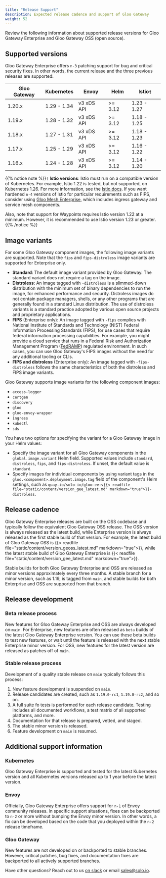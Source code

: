 ```yaml
---
title: "Release Support"
description: Expected release cadence and support of Gloo Gateway
weight: 52
---
```


Review the following information about supported release versions for Gloo Gateway Enterprise and Gloo Gateway OSS (open source).

## Supported versions

Gloo Gateway Enterprise offers `n-3` patching support for bug and critical security fixes. In other words, the current release and the three previous releases are supported.

| Gloo Gateway | Kubernetes | Envoy | Helm | Istio`†`    |
|------|----------|---------|--------|-------------|
| 1.20.x | 1.29 - 1.34 | v3 xDS API | >= 3.12 | 1.23 - 1.27 |
| 1.19.x | 1.28 - 1.32 | v3 xDS API | >= 3.12 | 1.18 - 1.25 | 
| 1.18.x | 1.27 - 1.31 | v3 xDS API | >= 3.12 | 1.18 - 1.23 |
| 1.17.x | 1.25 - 1.29 | v3 xDS API | >= 3.12 | 1.16 - 1.22 |
| 1.16.x | 1.24 - 1.28 | v3 xDS API | >= 3.12 | 1.14 - 1.20 |

{{% notice note %}}`†` **Istio versions**: Istio must run on a compatible version of Kubernetes. For example, Istio 1.22 is tested, but not supported, on Kubernetes 1.26. For more information, see the [Istio docs](https://istio.io/latest/docs/releases/supported-releases/). If you want hardened `n-4` versions of Istio for particular requirements such as FIPS, consider using [Gloo Mesh Enterprise](https://www.solo.io/products/gloo-mesh/), which includes ingress gateway and service mesh components.

Also, note that support for Waypoints requires Istio version 1.22 at a minimum. However, it is recommended to use Istio version 1.23 or greater. {{% /notice %}}


<!--TO FIND VERSIONS
For 1.17 and later, go to the version branch, such as v1.17.x. In the .github/workflows.env/nightly-tests directory, open the min_versions.env and max_versions.env files. Example on main: https://github.com/solo-io/gloo/tree/main/.github/workflows/.env/nightly-tests -->

## Image variants

For some Gloo Gateway component images, the following image variants are supported. Note that the `fips` and `fips-distroless` image variants are supported for Enterprise only.

* **Standard**: The default image variant provided by Gloo Gateway. The standard variant does not require a tag on the image. 
* **Distroless**: An image tagged with `-distroless` is a slimmed-down distribution with the minimum set of binary dependencies to run the image, for enhanced performance and security. Distroless images do not contain package managers, shells, or any other programs that are generally found in a standard Linux distribution. The use of distroless variants is a standard practice adopted by various open source projects and proprietary applications.
* **FIPS** (Enterprise only): An image tagged with `-fips` complies with National Institute of Standards and Technology (NIST) Federal Information Processing Standards (FIPS), for use cases that require federal information processing capabilities. For example, you might provide a cloud service that runs in a Federal Risk and Authorization Management Program ([FedRAMP](https://www.gsa.gov/technology/government-it-initiatives/fedramp)) regulated environment. In such cases, you can use Gloo Gateway's FIPS images without the need for any additional tooling or CLIs.
* **FIPS and distroless** (Enterprise only): An image tagged with `-fips-distroless` follows the same characteristics of both the distroless and FIPS image variants.

Gloo Gateway supports image variants for the following component images:
- `access-logger`
- `certgen`
- `discovery`
- `gloo`
- `gloo-envoy-wrapper`
- `ingress`
- `kubectl`
- `sds`

You have two options for specifying the variant for a Gloo Gateway image in your Helm values:
* Specify the image variant for all Gloo Gateway components in the `global.image.variant` Helm field. Supported values include `standard`, `distroless`, `fips`, and `fips-distroless`. If unset, the default value is `standard`.
* Specify images for individual components by using variant tags in the `gloo.<component>.deployment.image.tag` field of the component's Helm settings, such as `quay.io/solo-io/gloo-ee:v{{< readfile file="static/content/version_gee_latest.md" markdown="true">}}-distroless`.

## Release cadence

Gloo Gateway Enterprise releases are built on the OSS codebase and typically follow the equivalent Gloo Gateway OSS release. The OSS version is always released as the latest build, while Enterprise version is always released as the first stable build of that version. For example, the latest build of Gloo Gateway OSS is {{< readfile file="static/content/version_geoss_latest.md" markdown="true">}}, while the latest stable build of Gloo Gateway Enterprise is {{< readfile file="static/content/version_gee_latest.md" markdown="true">}}.

Stable builds for both Gloo Gateway Enterprise and OSS are released as minor versions approximately every three months. A stable branch for a minor version, such as 1.19, is tagged from `main`, and stable builds for both Enterprise and OSS are supported from that branch.

## Release development

### Beta release process

New features for Gloo Gateway Enterprise and OSS are always developed on `main`. For Enterprise, new features are often released as `beta` builds of the latest Gloo Gateway Enterprise version. You can use these beta builds to test new features, or wait until the feature is released with the next stable Enterprise minor version. For OSS, new features for the latest version are released as patches off of `main`.

### Stable release process

Development of a quality stable release on `main` typically follows this process:
1. New feature development is suspended on `main`.
2. Release candidates are created, such as `1.19.0-rc1`, `1.19.0-rc2`, and so on.
3. A full suite fo tests is performed for each release candidate. Testing includes all documented workflows, a test matrix of all supported platforms, and more.
4. Documentation for that release is prepared, vetted, and staged.
5. The stable minor version is released.
6. Feature development on `main` is resumed.

## Additional support information

### Kubernetes
Gloo Gateway Enterprise is supported and tested for the latest Kubernetes version and all Kubernetes versions released up to 1 year before the latest version.

### Envoy
Officially, Gloo Gateway Enterprise offers support for `n-1` of Envoy community releases. In specific support situations, fixes can be backported to `n-2` or more without bumping the Envoy minor version. In other words, a fix can be developed based on the code that you deployed within the `n-2` release timeframe.

### Gloo Gateway
New features are not developed on or backported to stable branches. However, critical patches, bug fixes, and documentation fixes are backported to all actively supported branches.


Have other questions? Reach out to us [on slack](https://slack.solo.io) or email [sales@solo.io](mailto:sales@solo.io).
